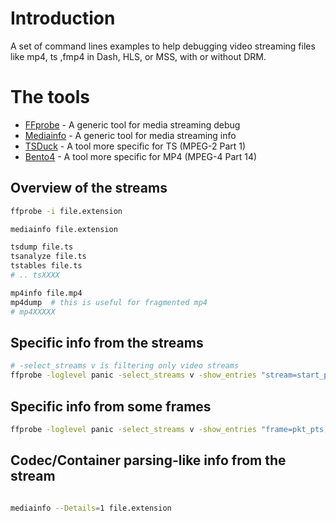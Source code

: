 # Introduction

A set of command lines examples to help debugging video streaming files like mp4, ts ,fmp4 in Dash, HLS, or MSS, with or without DRM.

# The tools

* [FFprobe](https://ffmpeg.org/ffprobe.html) - A generic tool for media streaming debug
* [Mediainfo](https://mediaarea.net/en/MediaInfo) - A generic tool for media streaming info
* [TSDuck](https://tsduck.io/#cmdlist) - A tool more specific for TS (MPEG-2 Part 1)
* [Bento4](https://www.bento4.com/) - A tool more specific for MP4 (MPEG-4 Part 14)


## Overview of the streams

```bash
ffprobe -i file.extension

mediainfo file.extension

tsdump file.ts
tsanalyze file.ts
tstables file.ts
# .. tsXXXX

mp4info file.mp4
mp4dump  # this is useful for fragmented mp4
# mp4XXXXX
```

## Specific info from the streams

```bash
# -select_streams v is filtering only video streams
ffprobe -loglevel panic -select_streams v -show_entries "stream=start_pts,start_time,avg_frame_rate,r_frame_rate,codec_time_base" file.extension
```
## Specific info from some frames

```bash
ffprobe -loglevel panic -select_streams v -show_entries "frame=pkt_pts,pkt_pts_time,pkt_duration,best_effort_timestamp,best_effort_timestamp_time" -read_intervals %+#5
```

## Codec/Container parsing-like info from the stream

```bash

mediainfo --Details=1 file.extension

```
